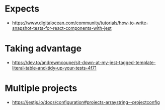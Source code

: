 # Expects

- https://www.digitalocean.com/community/tutorials/how-to-write-snapshot-tests-for-react-components-with-jest

# Taking advantage

- https://dev.to/andrewmcoupe/sit-down-at-my-jest-tagged-template-literal-table-and-tidy-up-your-tests-4f71

# Multiple projects

- https://jestjs.io/docs/configuration#projects-arraystring--projectconfig